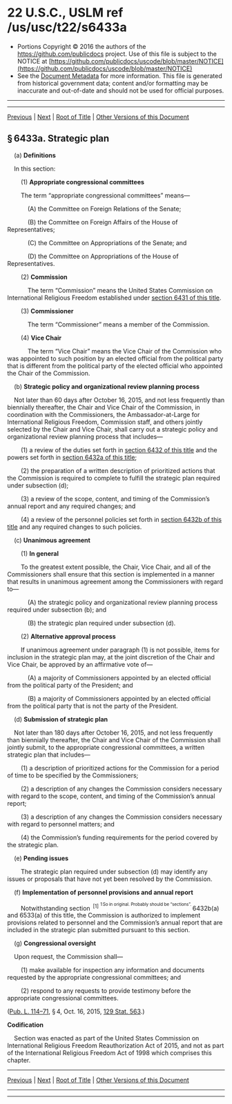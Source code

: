 ---
---

# 22 U.S.C., USLM ref /us/usc/t22/s6433a

* Portions Copyright © 2016 the authors of the https://github.com/publicdocs project.
  Use of this file is subject to the NOTICE at [https://github.com/publicdocs/uscode/blob/master/NOTICE](https://github.com/publicdocs/uscode/blob/master/NOTICE)
* See the [Document Metadata](././../../../../..//README.md) for more information.
  This file is generated from historical government data; content and/or formatting may be inaccurate and out-of-date and should not be used for official purposes.

----------
----------

[Previous](./../../../../..//us/usc/t22/ch73/schII/m__us_usc_t22_s6433.md) | [Next](./../../../../..//us/usc/t22/ch73/schII/m__us_usc_t22_s6434.md) | [Root of Title](./../../../../../) | [Other Versions of this Document](https://publicdocs.github.io/go/links?ns=uslm&ref=%2Fus%2Fusc%2Ft22%2Fs6433a)

## § 6433a. Strategic plan

    (a) __Definitions__ 

    In this section:

        (1) __Appropriate congressional committees__ 

        The term “appropriate congressional committees” means—

            (A) the Committee on Foreign Relations of the Senate;

            (B) the Committee on Foreign Affairs of the House of Representatives;

            (C) the Committee on Appropriations of the Senate; and

            (D) the Committee on Appropriations of the House of Representatives.

        (2) __Commission__ 

            The term “Commission” means the United States Commission on International Religious Freedom established under [section 6431 of this title][/us/usc/t22/s6431].

        (3) __Commissioner__ 

            The term “Commissioner” means a member of the Commission.

        (4) __Vice Chair__ 

            The term “Vice Chair” means the Vice Chair of the Commission who was appointed to such position by an elected official from the political party that is different from the political party of the elected official who appointed the Chair of the Commission.

    (b) __Strategic policy and organizational review planning process__ 

    Not later than 60 days after October 16, 2015, and not less frequently than biennially thereafter, the Chair and Vice Chair of the Commission, in coordination with the Commissioners, the Ambassador-at-Large for International Religious Freedom, Commission staff, and others jointly selected by the Chair and Vice Chair, shall carry out a strategic policy and organizational review planning process that includes—

        (1) a review of the duties set forth in [section 6432 of this title][/us/usc/t22/s6432] and the powers set forth in [section 6432a of this title][/us/usc/t22/s6432a];

        (2) the preparation of a written description of prioritized actions that the Commission is required to complete to fulfill the strategic plan required under subsection (d);

        (3) a review of the scope, content, and timing of the Commission’s annual report and any required changes; and

        (4) a review of the personnel policies set forth in [section 6432b of this title][/us/usc/t22/s6432b] and any required changes to such policies.

    (c) __Unanimous agreement__ 

        (1) __In general__ 

        To the greatest extent possible, the Chair, Vice Chair, and all of the Commissioners shall ensure that this section is implemented in a manner that results in unanimous agreement among the Commissioners with regard to—

            (A) the strategic policy and organizational review planning process required under subsection (b); and

            (B) the strategic plan required under subsection (d).

        (2) __Alternative approval process__ 

        If unanimous agreement under paragraph (1) is not possible, items for inclusion in the strategic plan may, at the joint discretion of the Chair and Vice Chair, be approved by an affirmative vote of—

            (A) a majority of Commissioners appointed by an elected official from the political party of the President; and

            (B) a majority of Commissioners appointed by an elected official from the political party that is not the party of the President.

    (d) __Submission of strategic plan__ 

    Not later than 180 days after October 16, 2015, and not less frequently than biennially thereafter, the Chair and Vice Chair of the Commission shall jointly submit, to the appropriate congressional committees, a written strategic plan that includes—

        (1) a description of prioritized actions for the Commission for a period of time to be specified by the Commissioners;

        (2) a description of any changes the Commission considers necessary with regard to the scope, content, and timing of the Commission’s annual report;

        (3) a description of any changes the Commission considers necessary with regard to personnel matters; and

        (4) the Commission’s funding requirements for the period covered by the strategic plan.

    (e) __Pending issues__ 

        The strategic plan required under subsection (d) may identify any issues or proposals that have not yet been resolved by the Commission.

    (f) __Implementation of personnel provisions and annual report__ 

        Notwithstanding section  <sup>\[1\]</sup>  <sup><sup> 1 So in original. Probably should be “sections”. </sup></sup>  6432b(a) and 6533(a) of this title, the Commission is authorized to implement provisions related to personnel and the Commission’s annual report that are included in the strategic plan submitted pursuant to this section.

    (g) __Congressional oversight__ 

    Upon request, the Commission shall—

        (1) make available for inspection any information and documents requested by the appropriate congressional committees; and

        (2) respond to any requests to provide testimony before the appropriate congressional committees.

([Pub. L. 114–71][/us/pl/114/71], § 4, Oct. 16, 2015, [129 Stat. 563][/us/stat/129/563].)

 __Codification__ 

    Section was enacted as part of the United States Commission on International Religious Freedom Reauthorization Act of 2015, and not as part of the International Religious Freedom Act of 1998 which comprises this chapter.

----------

[Previous](./../../../../..//us/usc/t22/ch73/schII/m__us_usc_t22_s6433.md) | [Next](./../../../../..//us/usc/t22/ch73/schII/m__us_usc_t22_s6434.md) | [Root of Title](./../../../../../) | [Other Versions of this Document](https://publicdocs.github.io/go/links?ns=uslm&ref=%2Fus%2Fusc%2Ft22%2Fs6433a)

----------
----------

[/us/usc/t22/s6431]: https://publicdocs.github.io/go/links?ns=uslm&ref=%2Fus%2Fusc%2Ft22%2Fs6431
[/us/usc/t22/s6432]: https://publicdocs.github.io/go/links?ns=uslm&ref=%2Fus%2Fusc%2Ft22%2Fs6432
[/us/usc/t22/s6432a]: https://publicdocs.github.io/go/links?ns=uslm&ref=%2Fus%2Fusc%2Ft22%2Fs6432a
[/us/usc/t22/s6432b]: https://publicdocs.github.io/go/links?ns=uslm&ref=%2Fus%2Fusc%2Ft22%2Fs6432b
[/us/pl/114/71]: https://publicdocs.github.io/go/links?ns=uslm&ref=%2Fus%2Fpl%2F114%2F71
[/us/stat/129/563]: https://publicdocs.github.io/go/links?ns=uslm&ref=%2Fus%2Fstat%2F129%2F563


